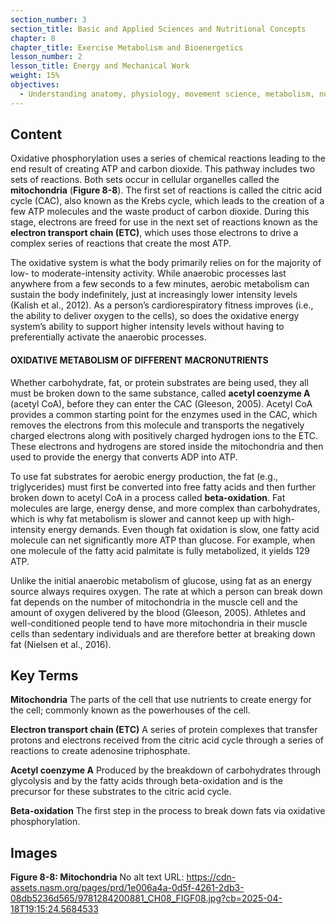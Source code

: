 ```yaml
---
section_number: 3
section_title: Basic and Applied Sciences and Nutritional Concepts
chapter: 8
chapter_title: Exercise Metabolism and Bioenergetics
lesson_number: 2
lesson_title: Energy and Mechanical Work
weight: 15%
objectives:
  - Understanding anatomy, physiology, movement science, metabolism, nutrition, and supplementation.
---
```


## Content
Oxidative phosphorylation uses a series of chemical reactions leading to the end result of creating ATP and carbon dioxide. This pathway includes two sets of reactions. Both sets occur in cellular organelles called the **mitochondria** (**Figure 8-8**). The first set of reactions is called the citric acid cycle (CAC), also known as the Krebs cycle, which leads to the creation of a few ATP molecules and the waste product of carbon dioxide. During this stage, electrons are freed for use in the next set of reactions known as the **electron transport chain (ETC)**, which uses those electrons to drive a complex series of reactions that create the most ATP.

The oxidative system is what the body primarily relies on for the majority of low- to moderate-intensity activity. While anaerobic processes last anywhere from a few seconds to a few minutes, aerobic metabolism can sustain the body indefinitely, just at increasingly lower intensity levels (Kalish et al., 2012). As a person’s cardiorespiratory fitness improves (i.e., the ability to deliver oxygen to the cells), so does the oxidative energy system’s ability to support higher intensity levels without having to preferentially activate the anaerobic processes.

#### OXIDATIVE METABOLISM OF DIFFERENT MACRONUTRIENTS

Whether carbohydrate, fat, or protein substrates are being used, they all must be broken down to the same substance, called **acetyl coenzyme A** (acetyl CoA), before they can enter the CAC (Gleeson, 2005). Acetyl CoA provides a common starting point for the enzymes used in the CAC, which removes the electrons from this molecule and transports the negatively charged electrons along with positively charged hydrogen ions to the ETC. These electrons and hydrogens are stored inside the mitochondria and then used to provide the energy that converts ADP into ATP.

To use fat substrates for aerobic energy production, the fat (e.g., triglycerides) must first be converted into free fatty acids and then further broken down to acetyl CoA in a process called **beta-oxidation**. Fat molecules are large, energy dense, and more complex than carbohydrates, which is why fat metabolism is slower and cannot keep up with high-intensity energy demands. Even though fat oxidation is slow, one fatty acid molecule can net significantly more ATP than glucose. For example, when one molecule of the fatty acid palmitate is fully metabolized, it yields 129 ATP.

Unlike the initial anaerobic metabolism of glucose, using fat as an energy source always requires oxygen. The rate at which a person can break down fat depends on the number of mitochondria in the muscle cell and the amount of oxygen delivered by the blood (Gleeson, 2005). Athletes and well-conditioned people tend to have more mitochondria in their muscle cells than sedentary individuals and are therefore better at breaking down fat (Nielsen et al., 2016).

## Key Terms

**Mitochondria**
The parts of the cell that use nutrients to create energy for the cell; commonly known as the powerhouses of the cell.

**Electron transport chain (ETC)**
A series of protein complexes that transfer protons and electrons received from the citric acid cycle through a series of reactions to create adenosine triphosphate.

**Acetyl coenzyme A**
Produced by the breakdown of carbohydrates through glycolysis and by the fatty acids through beta-oxidation and is the precursor for these substrates to the citric acid cycle.

**Beta-oxidation**
The first step in the process to break down fats via oxidative phosphorylation.

## Images

**Figure 8-8: Mitochondria**
No alt text
URL: https://cdn-assets.nasm.org/pages/prd/1e006a4a-0d5f-4261-2db3-08db5236d565/9781284200881_CH08_FIGF08.jpg?cb=2025-04-18T19:15:24.5684533